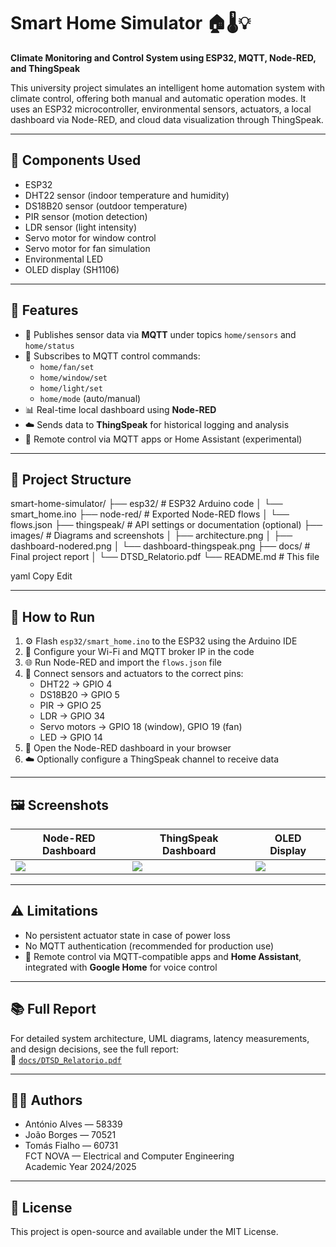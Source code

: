 # Smart Home Simulator 🏠🌡️💡

**Climate Monitoring and Control System using ESP32, MQTT, Node-RED, and ThingSpeak**

This university project simulates an intelligent home automation system with climate control, offering both manual and automatic operation modes. It uses an ESP32 microcontroller, environmental sensors, actuators, a local dashboard via Node-RED, and cloud data visualization through ThingSpeak.

---

## 🔧 Components Used

- ESP32
- DHT22 sensor (indoor temperature and humidity)
- DS18B20 sensor (outdoor temperature)
- PIR sensor (motion detection)
- LDR sensor (light intensity)
- Servo motor for window control
- Servo motor for fan simulation
- Environmental LED
- OLED display (SH1106)

---

## 🧠 Features

- 📡 Publishes sensor data via **MQTT** under topics `home/sensors` and `home/status`
- 🔁 Subscribes to MQTT control commands:
  - `home/fan/set`
  - `home/window/set`
  - `home/light/set`
  - `home/mode` (auto/manual)
- 📊 Real-time local dashboard using **Node-RED**
- ☁️ Sends data to **ThingSpeak** for historical logging and analysis
- 📱 Remote control via MQTT apps or Home Assistant (experimental)

---

## 📁 Project Structure

smart-home-simulator/
├── esp32/ # ESP32 Arduino code
│ └── smart_home.ino
├── node-red/ # Exported Node-RED flows
│ └── flows.json
├── thingspeak/ # API settings or documentation (optional)
├── images/ # Diagrams and screenshots
│ ├── architecture.png
│ ├── dashboard-nodered.png
│ └── dashboard-thingspeak.png
├── docs/ # Final project report
│ └── DTSD_Relatorio.pdf
└── README.md # This file

yaml
Copy
Edit

---

## 🚀 How to Run

1. ⚙️ Flash `esp32/smart_home.ino` to the ESP32 using the Arduino IDE
2. 🔗 Configure your Wi-Fi and MQTT broker IP in the code
3. 🌐 Run Node-RED and import the `flows.json` file
4. 🧪 Connect sensors and actuators to the correct pins:
   - DHT22 → GPIO 4
   - DS18B20 → GPIO 5
   - PIR → GPIO 25
   - LDR → GPIO 34
   - Servo motors → GPIO 18 (window), GPIO 19 (fan)
   - LED → GPIO 14
5. 📲 Open the Node-RED dashboard in your browser
6. ☁️ Optionally configure a ThingSpeak channel to receive data

---

## 🖼️ Screenshots

| Node-RED Dashboard | ThingSpeak Dashboard | OLED Display |
|--------------------|----------------------|--------------|
| ![](images/dashboard-nodered.png) | ![](images/dashboard-thingspeak.png) | ![](images/oled.png) |

---

## ⚠️ Limitations

- No persistent actuator state in case of power loss
- No MQTT authentication (recommended for production use)
- 📱 Remote control via MQTT-compatible apps and **Home Assistant**, integrated with **Google Home** for voice control
---

## 📚 Full Report

For detailed system architecture, UML diagrams, latency measurements, and design decisions, see the full report:  
📄 [`docs/DTSD_Relatorio.pdf`](docs/DTSD_Relatorio.pdf)

---

## 👨‍💻 Authors

- António Alves — 58339  
- João Borges — 70521  
- Tomás Fialho — 60731  
FCT NOVA — Electrical and Computer Engineering  
Academic Year 2024/2025

---

## 📄 License

This project is open-source and available under the MIT License.

